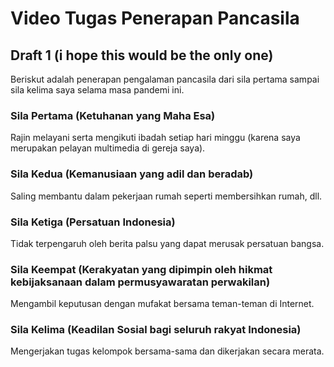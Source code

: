 # Video Tugas Penerapan Pancasila

## Draft 1 (i hope this would be the only one)
Beriskut adalah penerapan pengalaman pancasila dari sila pertama sampai sila kelima saya selama masa pandemi ini.

### Sila Pertama (Ketuhanan yang Maha Esa)
Rajin melayani serta mengikuti ibadah setiap hari minggu (karena saya merupakan pelayan multimedia di gereja saya).

### Sila Kedua (Kemanusiaan yang adil dan beradab)
Saling membantu dalam pekerjaan rumah seperti membersihkan rumah, dll.

### Sila Ketiga (Persatuan Indonesia)
Tidak terpengaruh oleh berita palsu yang dapat merusak persatuan bangsa.

### Sila Keempat (Kerakyatan yang dipimpin oleh hikmat kebijaksanaan dalam permusyawaratan perwakilan)
Mengambil keputusan dengan mufakat bersama teman-teman di Internet.

### Sila Kelima (Keadilan Sosial bagi seluruh rakyat Indonesia)
Mengerjakan tugas kelompok bersama-sama dan dikerjakan secara merata.

